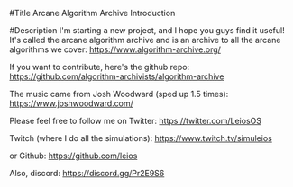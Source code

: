 #Title
Arcane Algorithm Archive Introduction

#Description
I'm starting a new project, and I hope you guys find it useful! It's called the arcane algorithm archive and is an archive to all the arcane algorithms we cover: https://www.algorithm-archive.org/

If you want to contribute, here's the github repo: https://github.com/algorithm-archivists/algorithm-archive

The music came from Josh Woodward (sped up 1.5 times):
https://www.joshwoodward.com/

Please feel free to follow me on Twitter: 
https://twitter.com/LeiosOS

Twitch (where I do all the simulations):
https://www.twitch.tv/simuleios

or Github:
https://github.com/leios

Also, discord:
https://discord.gg/Pr2E9S6
